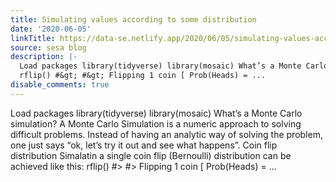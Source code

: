 ```yaml
---
title: Simulating values according to some distribution
date: '2020-06-05'
linkTitle: https://data-se.netlify.app/2020/06/05/simulating-values-according-to-some-distribution/
source: sesa blog
description: |-
  Load packages library(tidyverse) library(mosaic) What’s a Monte Carlo simulation? A Monte Carlo Simulation is a numeric approach to solving difficult problems. Instead of having an analytic way of solving the problem, one just says “ok, let’s try it out and see what happens”. Coin flip distribution Simalatin a single coin flip (Bernoulli) distribution can be achieved like this:
  rflip() #&gt; #&gt; Flipping 1 coin [ Prob(Heads) = ...
disable_comments: true
---
```

Load packages library(tidyverse) library(mosaic) What’s a Monte Carlo simulation? A Monte Carlo Simulation is a numeric approach to solving difficult problems. Instead of having an analytic way of solving the problem, one just says “ok, let’s try it out and see what happens”. Coin flip distribution Simalatin a single coin flip (Bernoulli) distribution can be achieved like this:
rflip() #&gt; #&gt; Flipping 1 coin [ Prob(Heads) = ...